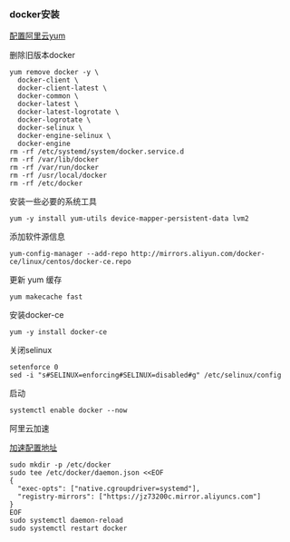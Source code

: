 ### docker安装

[配置阿里云yum](https://www.cnblogs.com/operationhome/p/11094493.html)

删除旧版本docker

    yum remove docker -y \
      docker-client \
      docker-client-latest \
      docker-common \
      docker-latest \
      docker-latest-logrotate \
      docker-logrotate \
      docker-selinux \
      docker-engine-selinux \
      docker-engine
    rm -rf /etc/systemd/system/docker.service.d
    rm -rf /var/lib/docker
    rm -rf /var/run/docker
    rm -rf /usr/local/docker
    rm -rf /etc/docker
    
安装一些必要的系统工具

    yum -y install yum-utils device-mapper-persistent-data lvm2
    
添加软件源信息

    yum-config-manager --add-repo http://mirrors.aliyun.com/docker-ce/linux/centos/docker-ce.repo
    
更新 yum 缓存

    yum makecache fast
    
安装docker-ce

    yum -y install docker-ce
    
关闭selinux
    
    setenforce 0
    sed -i "s#SELINUX=enforcing#SELINUX=disabled#g" /etc/selinux/config
    
启动

    systemctl enable docker --now
    
阿里云加速

[加速配置地址](https://cr.console.aliyun.com/cn-hangzhou/instances/mirrors)

    sudo mkdir -p /etc/docker
    sudo tee /etc/docker/daemon.json <<EOF
    {
      "exec-opts": ["native.cgroupdriver=systemd"],
      "registry-mirrors": ["https://jz73200c.mirror.aliyuncs.com"]
    }
    EOF
    sudo systemctl daemon-reload
    sudo systemctl restart docker
   